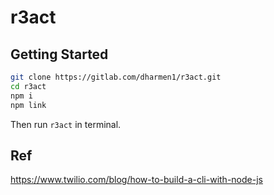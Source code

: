 # r3act

## Getting Started

```bash
git clone https://gitlab.com/dharmen1/r3act.git
cd r3act
npm i
npm link
```

Then run `r3act` in terminal.

## Ref

https://www.twilio.com/blog/how-to-build-a-cli-with-node-js
